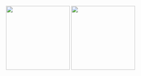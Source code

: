 <p align= "center">
  <img height= "175" src="https://github-readme-stats.vercel.app/api?username=KingFruit85&theme=react&show_icons=true&include_all_commits=true&count_private=true" />
  <img height= "175" src="https://github-readme-stats.vercel.app/api/top-langs/?username=KingFruit85&theme=react&layout=compact" />
</p>
